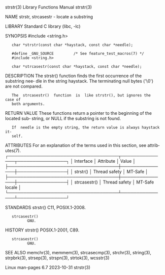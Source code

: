 strstr(3)                  Library Functions Manual                  strstr(3)

NAME
       strstr, strcasestr - locate a substring

LIBRARY
       Standard C library (libc, -lc)

SYNOPSIS
       #include <string.h>

       char *strstr(const char *haystack, const char *needle);

       #define _GNU_SOURCE         /* See feature_test_macros(7) */
       #include <string.h>

       char *strcasestr(const char *haystack, const char *needle);

DESCRIPTION
       The  strstr() function finds the first occurrence of the substring nee‐
       dle in the string haystack.  The terminating null bytes ('\0') are  not
       compared.

       The  strcasestr()  function  is  like strstr(), but ignores the case of
       both arguments.

RETURN VALUE
       These functions return a pointer to the beginning of the  located  sub‐
       string, or NULL if the substring is not found.

       If  needle is the empty string, the return value is always haystack it‐
       self.

ATTRIBUTES
       For an explanation of the terms  used  in  this  section,  see  attrib‐
       utes(7).
       ┌────────────────────────────────────┬───────────────┬────────────────┐
       │ Interface                          │ Attribute     │ Value          │
       ├────────────────────────────────────┼───────────────┼────────────────┤
       │ strstr()                           │ Thread safety │ MT-Safe        │
       ├────────────────────────────────────┼───────────────┼────────────────┤
       │ strcasestr()                       │ Thread safety │ MT-Safe locale │
       └────────────────────────────────────┴───────────────┴────────────────┘

STANDARDS
       strstr()
              C11, POSIX.1-2008.

       strcasestr()
              GNU.

HISTORY
       strstr()
              POSIX.1-2001, C89.

       strcasestr()
              GNU.

SEE ALSO
       memchr(3),  memmem(3), strcasecmp(3), strchr(3), string(3), strpbrk(3),
       strsep(3), strspn(3), strtok(3), wcsstr(3)

Linux man-pages 6.7               2023-10-31                         strstr(3)
